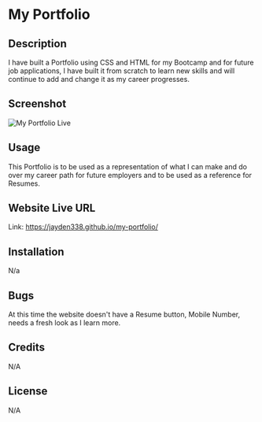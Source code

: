 # My Portfolio

## Description 

I have built a Portfolio using CSS and HTML for my Bootcamp and for future job applications, I have built it from scratch to learn new skills and will continue to add and change it as my career progresses. 

## Screenshot

![My Portfolio Live](https://github.com/Jayden338/my-portfolio/assets/136901914/f8e214ed-d8ff-4305-9b74-8bcde3bdca11) 

## Usage 

This Portfolio is to be used as a representation of what I can make and do over my career path for future employers and to be used as a reference for Resumes. 

## Website Live URL 

Link: https://jayden338.github.io/my-portfolio/ 

## Installation 

N/a 

## Bugs 

At this time the website doesn't have a Resume button, Mobile Number, needs a fresh look as I learn more. 

## Credits

N/A 

## License 

N/A
